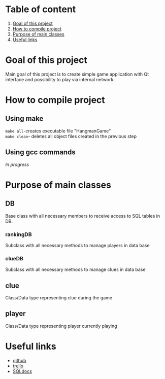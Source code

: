 # Table of content
1. [Goal of this project](#Goal)
2. [How to compile project](#Compile)
3. [Purpose of main classes](#classes)
4. [Useful links](#links) 
# Goal of this project <a name="Goal"></a>
Main goal of this project is to create simple game application with Qt interface and possibility to play via internal network.

# How to compile project <a name="Compile"></a>
## Using make
`make all`-creates executable file "HangmanGame"  
`make clean`- deletes all object files created in the previous step
## Using gcc commands
*In progress*
# Purpose of main classes <a name="classes"></a>
## DB
Base class with all necessary members to receive access to SQL tables in DB.
### rankingDB
Subclass with all necessary methods to manage players in data base
### clueDB
Subclass with all necessary methods to manage clues in data base
## clue
Class/Data type representing clue during the game
## player
Class/Data type representing player currently playing
# Useful links <a name="links"></a>
* [github](https://github.com/Miki575/Hangman)
* [trello](https://trello.com/b/YoOQn3bZ/hangman)
* [SQLdocs](https://dev.mysql.com/doc/connector-cpp/8.0/en/connector-cpp-introduction.html)